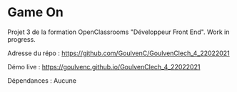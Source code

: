 # Game On

Projet 3 de la formation OpenClassrooms "Développeur Front End". Work in progress.

Adresse du répo : https://github.com/GoulvenC/GoulvenClech_4_22022021

Démo live : https://goulvenc.github.io/GoulvenClech_4_22022021

Dépendances : Aucune

